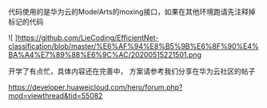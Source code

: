 代码使用的是华为云的ModelArts的moxing接口，如果在其他环境跑请先注释掉标记的代码

![ ]https://github.com/LieCoding/EfficientNet-classification/blob/master/%E6%AF%94%E8%B5%9B%E6%8F%90%E4%BA%A4%E7%89%88%E6%9C%AC/20200515221501.png

开学了有点忙，具体内容还在完善中，
方案请参考我们分享在华为云社区的帖子 

https://developer.huaweicloud.com/hero/forum.php?mod=viewthread&tid=55082 
